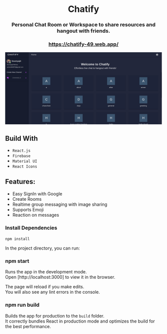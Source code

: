<div align="center">

# Chatify

### Personal Chat Room or Workspace to share resources and hangout with friends.

### https://chatify-49.web.app/

<div align="center">
  <img alt="Demo" src="./Assets/chatify.png" />
</div>

</div>

## Build With

- `React.js`
- `Firebase`
- `Material UI`
- `React Icons`

## Features:

- Easy SignIn with Google
- Create Rooms
- Realtime group messaging with image sharing
- Supports Emoji
- Reaction on messages



### Install Dependencies

`npm install`

In the project directory, you can run:

### npm start

Runs the app in the development mode.\
Open [http://localhost:3000] to view it in the browser.

The page will reload if you make edits.\
You will also see any lint errors in the console.

### npm run build

Builds the app for production to the `build` folder.\
It correctly bundles React in production mode and optimizes the build for the best performance.
